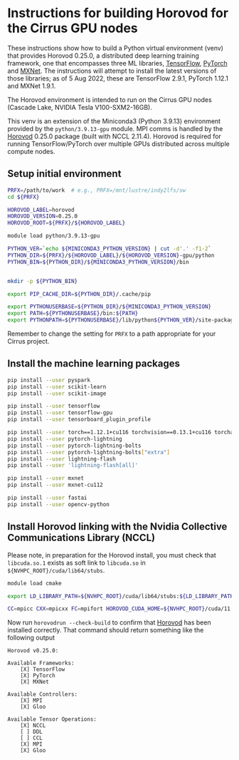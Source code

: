 Instructions for building Horovod for the Cirrus GPU nodes
==========================================================

These instructions show how to build a Python virtual environment (venv) that provides Horovod 0.25.0, a distributed deep learning training framework,
one that encompasses three ML libraries, [TensorFlow](https://www.tensorflow.org/), [PyTorch](https://pytorch.org/) and [MXNet](https://mxnet.apache.org/).
The instructions will attempt to install the latest versions of those libraries; as of 5 Aug 2022, these are TensorFlow 2.9.1, PyTorch 1.12.1 and MXNet 1.9.1.

The Horovod environment is intended to run on the Cirrus GPU nodes (Cascade Lake, NVIDIA Tesla V100-SXM2-16GB).

This venv is an extension of the Miniconda3 (Python 3.9.13) environment provided by the `python/3.9.13-gpu` module.
MPI comms is handled by the [Horovod](https://horovod.readthedocs.io/en/stable/index.html) 0.25.0 package (built with NCCL 2.11.4).
Horovod is required for running TensorFlow/PyTorch over multiple GPUs distributed across multiple compute nodes.


Setup initial environment
-------------------------

```bash
PRFX=/path/to/work  # e.g., PRFX=/mnt/lustre/indy2lfs/sw
cd ${PRFX}

HOROVOD_LABEL=horovod
HOROVOD_VERSION=0.25.0
HOROVOD_ROOT=${PRFX}/${HOROVOD_LABEL}

module load python/3.9.13-gpu

PYTHON_VER=`echo ${MINICONDA3_PYTHON_VERSION} | cut -d'.' -f1-2`
PYTHON_DIR=${PRFX}/${HOROVOD_LABEL}/${HOROVOD_VERSION}-gpu/python
PYTHON_BIN=${PYTHON_DIR}/${MINICONDA3_PYTHON_VERSION}/bin


mkdir -p ${PYTHON_BIN}

export PIP_CACHE_DIR=${PYTHON_DIR}/.cache/pip

export PYTHONUSERBASE=${PYTHON_DIR}/${MINICONDA3_PYTHON_VERSION}
export PATH=${PYTHONUSERBASE}/bin:${PATH}
export PYTHONPATH=${PYTHONUSERBASE}/lib/python${PYTHON_VER}/site-packages:${PYTHONPATH}
```

Remember to change the setting for `PRFX` to a path appropriate for your Cirrus project.


Install the machine learning packages
-------------------------------------

```bash
pip install --user pyspark
pip install --user scikit-learn
pip install --user scikit-image

pip install --user tensorflow
pip install --user tensorflow-gpu
pip install --user tensorboard_plugin_profile

pip install --user torch==1.12.1+cu116 torchvision==0.13.1+cu116 torchaudio==0.12.1 --extra-index-url https://download.pytorch.org/whl/cu116
pip install --user pytorch-lightning
pip install --user pytorch-lightning-bolts
pip install --user pytorch-lightning-bolts["extra"]
pip install --user lightning-flash
pip install --user 'lightning-flash[all]'

pip install --user mxnet
pip install --user mxnet-cu112

pip install --user fastai
pip install --user opencv-python
```


Install Horovod linking with the Nvidia Collective Communications Library (NCCL)
--------------------------------------------------------------------------------

Please note, in preparation for the Horovod install, you must check that `libcuda.so.1`
exists as soft link to `libcuda.so` in `${NVHPC_ROOT}/cuda/lib64/stubs`.

```bash
module load cmake

export LD_LIBRARY_PATH=${NVHPC_ROOT}/cuda/lib64/stubs:${LD_LIBRARY_PATH}

CC=mpicc CXX=mpicxx FC=mpifort HOROVOD_CUDA_HOME=${NVHPC_ROOT}/cuda/11.6 HOROVOD_NCCL_HOME=${NVHPC_ROOT}/comm_libs/nccl HOROVOD_GPU=CUDA HOROVOD_BUILD_CUDA_CC_LIST=70 HOROVOD_CPU_OPERATIONS=MPI HOROVOD_GPU_OPERATIONS=NCCL HOROVOD_WITH_MPI=1 HOROVOD_WITH_TENSORFLOW=1 HOROVOD_WITH_PYTORCH=1 HOROVOD_WITH_MXNET=1 CUDA_PATH=${NVHPC_ROOT}/cuda/11.6 pip install --user --no-cache-dir horovod[tensorflow,pytorch,mxnet]==${HOROVOD_VERSION}
```

Now run `horovodrun --check-build` to confirm that [Horovod](https://horovod.readthedocs.io/en/stable/index.html) has been installed
correctly. That command should return something like the following output

```
Horovod v0.25.0:

Available Frameworks:
    [X] TensorFlow
    [X] PyTorch
    [X] MXNet

Available Controllers:
    [X] MPI
    [X] Gloo

Available Tensor Operations:
    [X] NCCL
    [ ] DDL
    [ ] CCL
    [X] MPI
    [X] Gloo 
```
